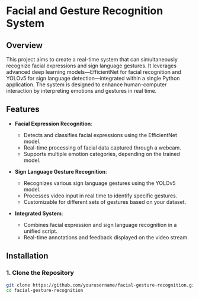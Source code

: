 # **Facial and Gesture Recognition System**

## **Overview**

This project aims to create a real-time system that can simultaneously recognize facial expressions and sign language gestures. It leverages advanced deep learning models—EfficientNet for facial recognition and YOLOv5 for sign language detection—integrated within a single Python application. The system is designed to enhance human-computer interaction by interpreting emotions and gestures in real time.

## **Features**

- **Facial Expression Recognition**: 
  - Detects and classifies facial expressions using the EfficientNet model.
  - Real-time processing of facial data captured through a webcam.
  - Supports multiple emotion categories, depending on the trained model.
  
- **Sign Language Gesture Recognition**:
  - Recognizes various sign language gestures using the YOLOv5 model.
  - Processes video input in real time to identify specific gestures.
  - Customizable for different sets of gestures based on your dataset.

- **Integrated System**:
  - Combines facial expression and sign language recognition in a unified script.
  - Real-time annotations and feedback displayed on the video stream.

## **Installation**

### **1. Clone the Repository**

```bash
git clone https://github.com/yourusername/facial-gesture-recognition.git
cd facial-gesture-recognition
